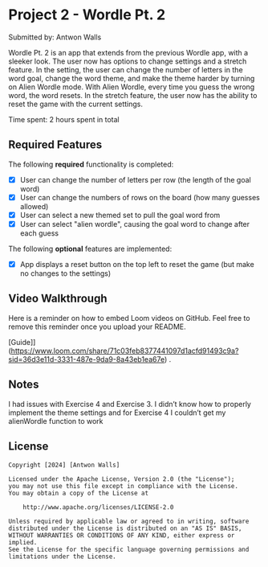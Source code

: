 # Project 2 - Wordle Pt. 2

Submitted by: Antwon Walls

Wordle Pt. 2 is an app that extends from the previous Wordle app, with a sleeker look. The user now has options to change settings and a stretch feature. In the setting, the user can change the number of letters in the word goal, change the word theme, and make the theme harder by turning on Alien Wordle mode. With Alien Wordle, every time you guess the wrong word, the word resets. In the stretch feature, the user now has the ability to reset the game with the current settings.

Time spent: 2 hours spent in total

## Required Features

The following **required** functionality is completed:

- [x] User can change the number of letters per row (the length of the goal word)
- [x] User can change the numbers of rows on the board (how many guesses allowed)
- [x] User can select a new themed set to pull the goal word from
- [x] User can select "alien wordle", causing the goal word to change after each guess

The following **optional** features are implemented:

- [x] App displays a reset button on the top left to reset the game (but make no changes to the settings)

## Video Walkthrough

Here is a reminder on how to embed Loom videos on GitHub. Feel free to remove this reminder once you upload your README. 

[Guide]](https://www.loom.com/share/71c03feb8377441097d1acfd91493c9a?sid=36d3e11d-3331-487e-9da9-8a43eb1ea67e) .

## Notes

I had issues with Exercise 4 and Exercise 3. I didn’t know how to properly implement the theme settings and for Exercise 4 I couldn’t get my alienWordle function to work

## License

    Copyright [2024] [Antwon Walls]

    Licensed under the Apache License, Version 2.0 (the "License");
    you may not use this file except in compliance with the License.
    You may obtain a copy of the License at

        http://www.apache.org/licenses/LICENSE-2.0

    Unless required by applicable law or agreed to in writing, software
    distributed under the License is distributed on an "AS IS" BASIS,
    WITHOUT WARRANTIES OR CONDITIONS OF ANY KIND, either express or implied.
    See the License for the specific language governing permissions and
    limitations under the License.
